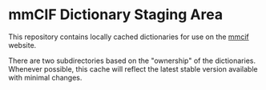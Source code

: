 # mmCIF Dictionary Staging Area

This repository contains locally cached dictionaries for use on the [mmcif](https://mmcif.wwpdb.org) website.

There are two subdirectories based on the "ownership" of the dictionaries.  Whenever possible, this cache will reflect the latest stable version available with minimal changes.
